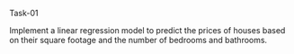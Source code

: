 
Task-01
<br>

Implement a linear regression model to predict the prices of houses based on their square footage and the number of bedrooms and bathrooms.
